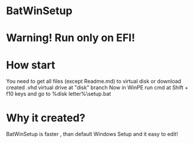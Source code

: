 # BatWinSetup
# Warning! Run only on EFI!
# How start
You need to get all files (except Readme.md) to virtual disk or download created .vhd virtual drive at "disk" branch
Now in WinPE run cmd at Shift + f10 keys and go to %disk letter%\setup.bat
# Why it created?
BatWinSetup is faster , than default Windows Setup and it easy to edit!
